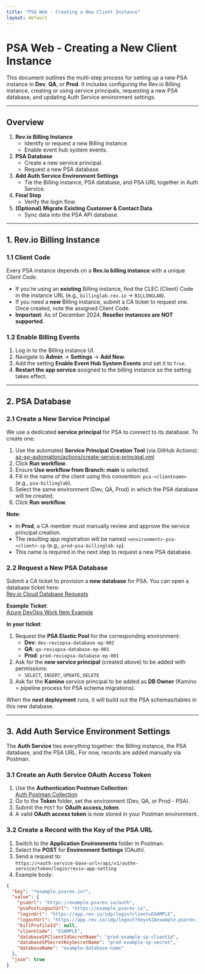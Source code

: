 ```yaml
---
title: "PSA Web ‐ Creating a New Client Instance"
layout: default
---
```


# PSA Web ‐ Creating a New Client Instance

This document outlines the multi-step process for setting up a new PSA instance in **Dev**, **QA**, or **Prod**. It includes configuring the Rev.io Billing instance, creating or using service principals, requesting a new PSA database, and updating Auth Service environment settings.

---

## Overview

1. **Rev.io Billing Instance**  
   - Identify or request a new Billing instance.  
   - Enable event hub system events.  
2. **PSA Database**  
   - Create a new service principal.  
   - Request a new PSA database.  
3. **Add Auth Service Environment Settings**  
   - Tie the Billing instance, PSA database, and PSA URL together in Auth Service.  
4. **Final Step**  
   - Verify the login flow.  
5. **(Optional) Migrate Existing Customer & Contact Data**  
   - Sync data into the PSA API database.

---

## 1. Rev.io Billing Instance

### 1.1 Client Code

Every PSA instance depends on a **Rev.io billing instance** with a unique *Client Code*.  
- If you’re using an **existing** Billing instance, find the CLEC (Client) Code in the instance URL (e.g., `billinglab.rev.io` → `BILLINGLAB`).  
- If you need a **new** Billing instance, submit a CA ticket to request one. Once created, note the assigned Client Code.  
- **Important**: As of December 2024, **Reseller instances are NOT supported**.

### 1.2 Enable Billing Events

1. Log in to the Billing instance UI.  
2. Navigate to **Admin** → **Settings** → **Add New**.  
3. Add the setting **Enable Event Hub System Events** and set it to `True`.  
4. **Restart the app service** assigned to the billing instance so the setting takes effect.

---

## 2. PSA Database

### 2.1 Create a New Service Principal

We use a dedicated **service principal** for PSA to connect to its database. To create one:

1. Use the automated **Service Principal Creation Tool** (via GitHub Actions):  
   [az-sp-automation/actions/create-service-principal.yml](https://github.com/Rev-io/az-sp-automation/actions/workflows/create-service-principal.yml)
2. Click **Run workflow**.  
3. Ensure **Use workflow from Branch: main** is selected.  
4. Fill in the name of the client using this convention: `psa-<clientname>` (e.g., `psa-billinglab`).  
5. Select the same environment (Dev, QA, Prod) in which the PSA database will be created.  
6. Click **Run workflow**.  

**Note**:  
- In **Prod**, a CA member must manually review and approve the service principal creation.  
- The resulting app registration will be named `<environment>-psa-<client>-sp` (e.g., `prod-psa-billinglab-sp`).  
- This name is required in the next step to request a new PSA database.

### 2.2 Request a New PSA Database

Submit a CA ticket to provision a **new database** for PSA. You can open a database ticket here:  
[Rev.io Cloud Database Requests](https://revio.sharepoint.com/sites/infra)

**Example Ticket**:  
[Azure DevOps Work Item Example](https://dev.azure.com/rev-io-ado/Cloud%20Database/_workitems/edit/27652)

**In your ticket**:
1. Request the **PSA Elastic Pool** for the corresponding environment:  
   - **Dev**: `dev-reviopsa-database-ep-002`  
   - **QA**: `qa-reviopsa-database-ep-001`  
   - **Prod**: `prod-reviopsa-database-ep-001`  
2. Ask for the **new service principal** (created above) to be added with permissions:  
   - `SELECT`, `INSERT`, `UPDATE`, `DELETE`  
3. Ask for the **Kamino** service principal to be added as **DB Owner** (Kamino = pipeline process for PSA schema migrations).  

When the **next deployment** runs, it will build out the PSA schemas/tables in this new database.

---

## 3. Add Auth Service Environment Settings

The **Auth Service** ties everything together: the Billing instance, the PSA database, and the PSA URL. For now, records are added manually via Postman.

### 3.1 Create an Auth Service OAuth Access Token

1. Use the **Authentication Postman Collection**:  
   [Auth Postman Collection](https://rev-io.postman.co/workspace/revio-psa-api~15dc25a9-9d21-4a42-a899-029eb29b4eb4/folder/10904624-f1d02bec-ddf8-4661-b48f-7a97135cb6a6?action=share&source=copy-link&creator=33994544&ctx=documentation)  
2. Go to the **Token** folder, set the environment (Dev, QA, or Prod - PSA).  
3. Submit the `POST` for **OAuth access_token**.  
4. A valid **OAuth access token** is now stored in your Postman environment.

### 3.2 Create a Record with the Key of the PSA URL

1. Switch to the **Application Environments** folder in Postman.  
2. Select the **POST** for **Environment Settings** (OAuth).  
3. Send a request to:  
   `https://<auth-service-base-url>/api/v1/authn-service/token/login/revio-app-setting`  
4. Example body:

```json
{
  "key": "*example.psarev.io*",
  "value": {
    "psaUrl": "https://example.psarev.io/auth",
    "psaPostLogoutUrl": "https://example.psarev.io",
    "loginUrl": "https://app.rev.io/idp/login?client=EXAMPLE",
    "logoutUrl": "https://app.rev.io/idp/logout?key=%2Aexample.psarev.io%2A",
    "billProfileId": null,
    "clientCode": "EXAMPLE",
    "databaseSPClientIdSecretName": "prod-example-sp-clientid",
    "databaseSPSecretKeySecretName": "prod-example-sp-secret",
    "databaseName": "example-database-name"
  },
  "json": true
}
